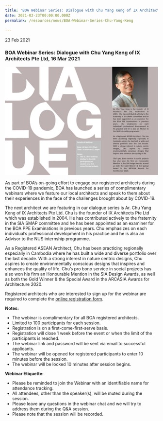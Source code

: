 ```yaml
---
title: 'BOA Webinar Series: Dialogue with Chu Yang Keng of IX Architects Pte Ltd'
date: 2021-02-23T00:00:00.000Z
permalink: /resources/news/BOA-Webinar-Series-Chu-Yang-Keng

---
```


23 Feb 2021

### **BOA Webinar Series: Dialogue with Chu Yang Keng of IX Architects Pte Ltd, 16 Mar 2021**

![BOA Webinar Poster](/images/BOA_Webinar_160321.jpg)

As part of BOA’s on-going effort to engage our registered architects during the COVID-19 pandemic, BOA has launched a series of complimentary webinars where we feature our local architects and speak to them about their experiences in the face of the challenges brought about by COVID-19. 

The next architect we are featuring in our dialogue series is Ar. Chu Yang Keng of IX Architects Pte Ltd. Chu is the founder of IX Architects Pte Ltd which was established in 2004.  He has contributed actively to the fraternity in the SIA SMAP committee and he has been appointed as an examiner for the BOA PPE Examinations in previous years. Chu emphasizes on each individual’s professional development in his practice and he is also an Advisor to the NUS internship programme. 
  
As a Registered ASEAN Architect, Chu has been practicing regionally especially in Cambodia where he has built a wide and diverse portfolio over the last decade.  With a strong interest in nature centric designs, Chu aspires to create environmentally conscious designs that inspires and enhances the quality of life. Chu’s pro bono service in social projects has also won his firm an Honourable Mention in the SIA Design Awards, as well as both the Gold Winner & the Special Award in the ARCASIA Awards for Architecture 2020.

Registered architects who are interested to sign up for the webinar are required to complete the [online registration form](https://forms.gle/doXzoPTKNfk2J3Qm7).

**Notes:**
* The webinar is complimentary for all BOA registered architects. 
* Limited to 100 participants for each session. 
* Registration is on a first-come-first-serve basis. 
* Registration will close 1 week before the event or when the limit of the participants is reached.
* The webinar link and password will be sent via email to successful applicants. 
* The webinar will be opened for registered participants to enter 10 minutes before the session.
* The webinar will be locked 10 minutes after session begins.

**Webinar Etiquette:**
* Please be reminded to join the Webinar with an identifiable name for attendance tracking.
* All attendees, other than the speaker(s), will be muted during the session.
* Please leave any questions in the webinar chat and we will try to address them during the Q&A session.
* Please note that the session will be recorded.

